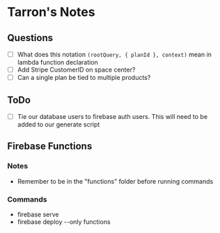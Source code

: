 # Tarron's Notes

## Questions

- [ ] What does this notation `(rootQuery, { planId }, context)` mean in lambda function declaration
- [ ] Add Stripe CustomerID on space center?
- [ ] Can a single plan be tied to multiple products?

## ToDo

- [ ] Tie our database users to firebase auth users. This will need to be added to our generate script

## Firebase Functions

### Notes

- Remember to be in the "functions" folder before running commands

### Commands

- firebase serve
- firebase deploy --only functions
